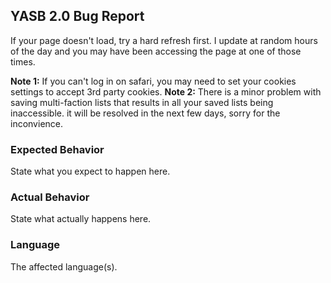 ## YASB 2.0 Bug Report
If your page doesn't load, try a hard refresh first. I update at random hours of the day and you may have been accessing the page at one of those times. 

**Note 1:** If you can't log in on safari, you may need to set your cookies settings to accept 3rd party cookies.
**Note 2:** There is a minor problem with saving multi-faction lists that results in all your saved lists being inaccessible. it will be resolved in the next few days, sorry for the inconvience.

### Expected Behavior

State what you expect to happen here.

### Actual Behavior

State what actually happens here.

### Language

The affected language(s). 
